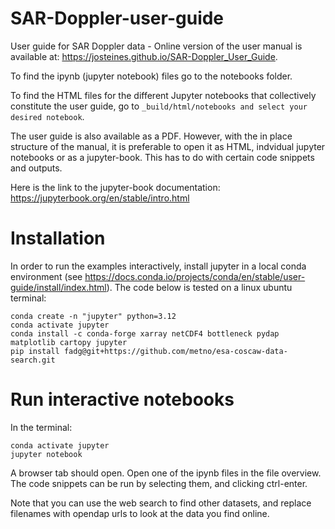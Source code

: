 # SAR-Doppler-user-guide

User guide for SAR Doppler data - Online version of the user manual is available at: https://josteines.github.io/SAR-Doppler_User_Guide.

To find the ipynb (jupyter notebook) files go to the notebooks folder.

To find the HTML files for the different Jupyter notebooks that collectively
constitute the user guide, go to `_build/html/notebooks and select your desired
notebook`.

The user guide is also available as a PDF. However, with the in place structure of the manual, it is preferable to open it as HTML, indvidual jupyter notebooks or as a jupyter-book. This has to do with certain code snippets and outputs.

Here is the link to the jupyter-book documentation: https://jupyterbook.org/en/stable/intro.html

# Installation

In order to run the examples interactively, install jupyter in a local conda
environment (see
https://docs.conda.io/projects/conda/en/stable/user-guide/install/index.html).
The code below is tested on a linux ubuntu terminal:

```
conda create -n "jupyter" python=3.12
conda activate jupyter
conda install -c conda-forge xarray netCDF4 bottleneck pydap matplotlib cartopy jupyter
pip install fadg@git+https://github.com/metno/esa-coscaw-data-search.git
```

# Run interactive notebooks

In the terminal:

```
conda activate jupyter
jupyter notebook
```

A browser tab should open. Open one of the ipynb files in the file overview.
The code snippets can be run by selecting them, and clicking ctrl-enter.

Note that you can use the web search to find other datasets, and replace
filenames with opendap urls to look at the data you find online.
